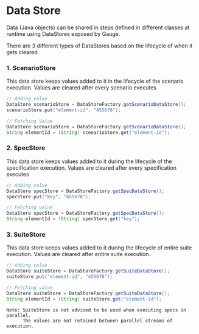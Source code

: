 # Data Store
 Data (Java objects) can be shared in steps defined in different classes at runtime using DataStores exposed by Gauge.

There are 3 different types of DataStores based on the lifecycle of when it gets cleared.
### 1. ScenarioStore
This data store keeps values added to it in the lifecycle of the scenario execution. Values are cleared after every scenario executes
````java
// Adding value
DataStore scenarioStore = DataStoreFactory.getScenarioDataStore();
scenarioStore.put("element-id", "455678");

// Fetching Value
DataStore scenarioStore = DataStoreFactory.getScenarioDataStore();
String elementId = (String) scenarioStore.get("element-id");
````

### 2. SpecStore
This data store keeps values added to it during the lifecycle of the specification execution. Values are cleared after every specification executes

````java
// Adding value
DataStore specStore = DataStoreFactory.getSpecDataStore();
specStore.put("key", "455678");

// Fetching value
DataStore specStore = DataStoreFactory.getSpecDataStore();
String elementId = (String) specStore.get("key");
````

### 3. SuiteStore
This data store keeps values added to it during the lifecycle of entire suite execution. Values are cleared after entire suite execution.


````java
// Adding value
DataStore suiteStore = DataStoreFactory.getSuiteDataStore();
suiteStore.put("element-id", "455678");

// Fetching value
DataStore suiteStore = DataStoreFactory.getSuiteDataStore();
String elementId = (String) suiteStore.get("element-id");
````

````
Note: SuiteStore is not advised to be used when executing specs in parallel.
      The values are not retained between parallel streams of execution.
````

